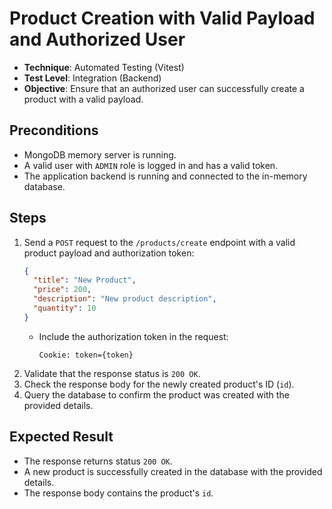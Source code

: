 # Product Creation with Valid Payload and Authorized User

- **Technique**: Automated Testing (Vitest)  
- **Test Level**: Integration (Backend)  
- **Objective**: Ensure that an authorized user can successfully create a product with a valid payload.

## Preconditions

- MongoDB memory server is running.
- A valid user with `ADMIN` role is logged in and has a valid token.
- The application backend is running and connected to the in-memory database.

## Steps

1. Send a `POST` request to the `/products/create` endpoint with a valid product payload and authorization token:
   ```json
   {
     "title": "New Product",
     "price": 200,
     "description": "New product description",
     "quantity": 10
   }
   ```
   - Include the authorization token in the request:
     ```text
     Cookie: token={token}
     ```
2. Validate that the response status is `200 OK`.
3. Check the response body for the newly created product's ID (`id`).
4. Query the database to confirm the product was created with the provided details.

## Expected Result

- The response returns status `200 OK`.
- A new product is successfully created in the database with the provided details.
- The response body contains the product's `id`.
